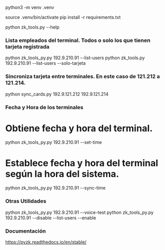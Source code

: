 python3 -m venv .venv

source .venv/bin/activate
pip install -r requirements.txt



python zk_tools.py --help
### Lista empleados del terminal. Todos o solo los que tienen tarjeta registrada ###
python zk_tools_py.py 192.9.210.91 --list-users
python zk_tools.py 192.9.210.91 --list-users --solo-tarjeta

### Sincroniza tarjeta entre terminales. En este caso de 121.212 a 121.214. ###
python sync_cards.py 192.9.121.212 192.9.121.214

### Fecha y Hora de los terminales  ###
# Obtiene fecha y hora del terminal.
python zk_tools_py.py 192.9.210.91 --set-time 
# Establece fecha y hora del terminal según la hora del sistema.
python zk_tools_py.py 192.9.210.91 --sync-time 


### Otras Utilidades ###
python zk_tools_py.py 192.9.210.91 --voice-test
python zk_tools_py.py 192.9.210.91 --disable --list-users --enable

### Documentación ###
https://pyzk.readthedocs.io/en/stable/
